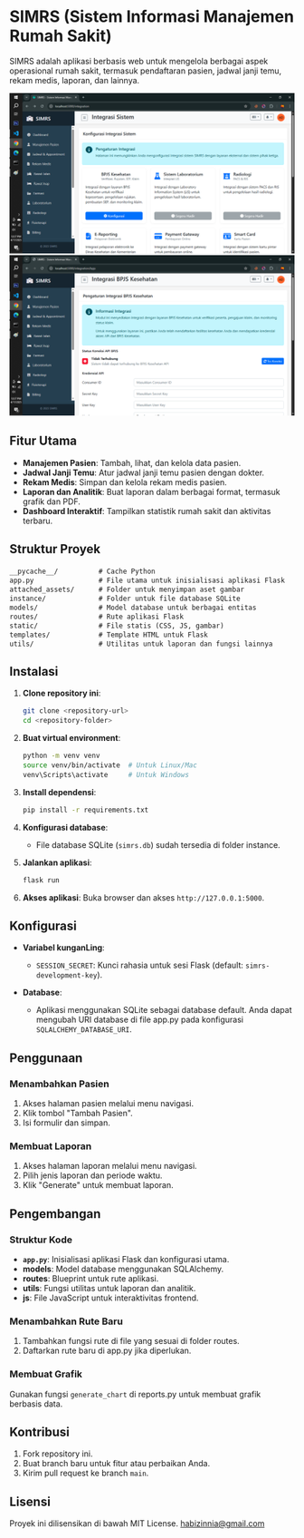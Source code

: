 # SIMRS (Sistem Informasi Manajemen Rumah Sakit)

SIMRS adalah aplikasi berbasis web untuk mengelola berbagai aspek operasional rumah sakit, termasuk pendaftaran pasien, jadwal janji temu, rekam medis, laporan, dan lainnya.

![image](1.png)
![image](2.png)


## Fitur Utama

- **Manajemen Pasien**: Tambah, lihat, dan kelola data pasien.
- **Jadwal Janji Temu**: Atur jadwal janji temu pasien dengan dokter.
- **Rekam Medis**: Simpan dan kelola rekam medis pasien.
- **Laporan dan Analitik**: Buat laporan dalam berbagai format, termasuk grafik dan PDF.
- **Dashboard Interaktif**: Tampilkan statistik rumah sakit dan aktivitas terbaru.

## Struktur Proyek

```
__pycache__/          # Cache Python
app.py                # File utama untuk inisialisasi aplikasi Flask
attached_assets/      # Folder untuk menyimpan aset gambar
instance/             # Folder untuk file database SQLite
models/               # Model database untuk berbagai entitas
routes/               # Rute aplikasi Flask
static/               # File statis (CSS, JS, gambar)
templates/            # Template HTML untuk Flask
utils/                # Utilitas untuk laporan dan fungsi lainnya
```

## Instalasi

1. **Clone repository ini**:
   ```bash
   git clone <repository-url>
   cd <repository-folder>
   ```

2. **Buat virtual environment**:
   ```bash
   python -m venv venv
   source venv/bin/activate  # Untuk Linux/Mac
   venv\Scripts\activate     # Untuk Windows
   ```

3. **Install dependensi**:
   ```bash
   pip install -r requirements.txt
   ```

4. **Konfigurasi database**:
   - File database SQLite (`simrs.db`) sudah tersedia di folder instance.

5. **Jalankan aplikasi**:
   ```bash
   flask run
   ```

6. **Akses aplikasi**:
   Buka browser dan akses `http://127.0.0.1:5000`.

## Konfigurasi

- **Variabel kunganLing**:
  - `SESSION_SECRET`: Kunci rahasia untuk sesi Flask (default: `simrs-development-key`).

- **Database**:
  - Aplikasi menggunakan SQLite sebagai database default. Anda dapat mengubah URI database di file app.py pada konfigurasi `SQLALCHEMY_DATABASE_URI`.

## Penggunaan

### Menambahkan Pasien
1. Akses halaman pasien melalui menu navigasi.
2. Klik tombol "Tambah Pasien".
3. Isi formulir dan simpan.

### Membuat Laporan
1. Akses halaman laporan melalui menu navigasi.
2. Pilih jenis laporan dan periode waktu.
3. Klik "Generate" untuk membuat laporan.

## Pengembangan

### Struktur Kode
- **`app.py`**: Inisialisasi aplikasi Flask dan konfigurasi utama.
- **models**: Model database menggunakan SQLAlchemy.
- **routes**: Blueprint untuk rute aplikasi.
- **utils**: Fungsi utilitas untuk laporan dan analitik.
- **js**: File JavaScript untuk interaktivitas frontend.

### Menambahkan Rute Baru
1. Tambahkan fungsi rute di file yang sesuai di folder routes.
2. Daftarkan rute baru di app.py jika diperlukan.

### Membuat Grafik
Gunakan fungsi `generate_chart` di reports.py untuk membuat grafik berbasis data.

## Kontribusi

1. Fork repository ini.
2. Buat branch baru untuk fitur atau perbaikan Anda.
3. Kirim pull request ke branch `main`.

## Lisensi

Proyek ini dilisensikan di bawah MIT License. habizinnia@gmail.com
